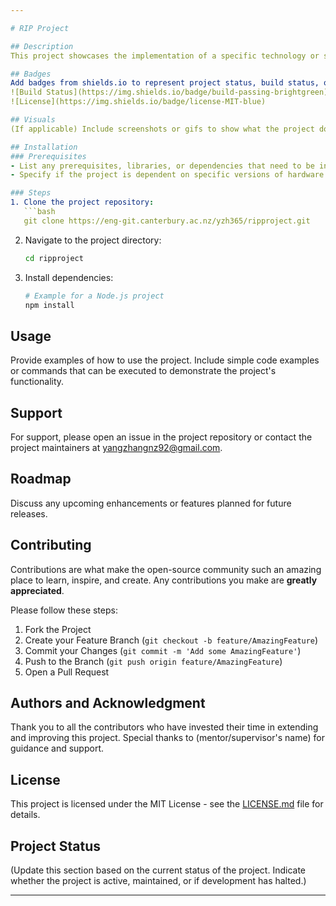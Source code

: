 ```yaml
---

# RIP Project

## Description
This project showcases the implementation of a specific technology or solution (please fill in the specific details of what your project accomplishes and its objectives). It is designed to provide a clear understanding of the application of theoretical concepts in a practical environment.

## Badges
Add badges from shields.io to represent project status, build status, or other metadata. Example:
![Build Status](https://img.shields.io/badge/build-passing-brightgreen)
![License](https://img.shields.io/badge/license-MIT-blue)

## Visuals
(If applicable) Include screenshots or gifs to show what the project does or how it works. For a text-based project, consider using code blocks or diagrams to explain concepts.

## Installation
### Prerequisites
- List any prerequisites, libraries, or dependencies that need to be installed before starting the project.
- Specify if the project is dependent on specific versions of hardware or software.

### Steps
1. Clone the project repository:
   ```bash
   git clone https://eng-git.canterbury.ac.nz/yzh365/ripproject.git
   ```
2. Navigate to the project directory:
   ```bash
   cd ripproject
   ```
3. Install dependencies:
   ```bash
   # Example for a Node.js project
   npm install
   ```

## Usage
Provide examples of how to use the project. Include simple code examples or commands that can be executed to demonstrate the project's functionality.

## Support
For support, please open an issue in the project repository or contact the project maintainers at [yangzhangnz92@gmail.com](mailto:yangzhangnz92@gmail.com).

## Roadmap
Discuss any upcoming enhancements or features planned for future releases.

## Contributing
Contributions are what make the open-source community such an amazing place to learn, inspire, and create. Any contributions you make are **greatly appreciated**.

Please follow these steps:
1. Fork the Project
2. Create your Feature Branch (`git checkout -b feature/AmazingFeature`)
3. Commit your Changes (`git commit -m 'Add some AmazingFeature'`)
4. Push to the Branch (`git push origin feature/AmazingFeature`)
5. Open a Pull Request

## Authors and Acknowledgment
Thank you to all the contributors who have invested their time in extending and improving this project. Special thanks to (mentor/supervisor's name) for guidance and support.

## License
This project is licensed under the MIT License - see the [LICENSE.md](LICENSE.md) file for details.

## Project Status
(Update this section based on the current status of the project. Indicate whether the project is active, maintained, or if development has halted.)

---
```

